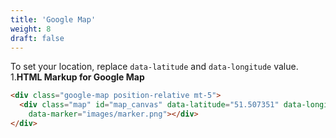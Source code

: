 ```yaml
---
title: 'Google Map'
weight: 8
draft: false
---
```

 To set your location, replace `data-latitude` and `data-longitude` value.   
1.**HTML Markup for Google Map**

```html
<div class="google-map position-relative mt-5">
  <div class="map" id="map_canvas" data-latitude="51.507351" data-longitude="-0.127758"
    data-marker="images/marker.png"></div>
</div>
```